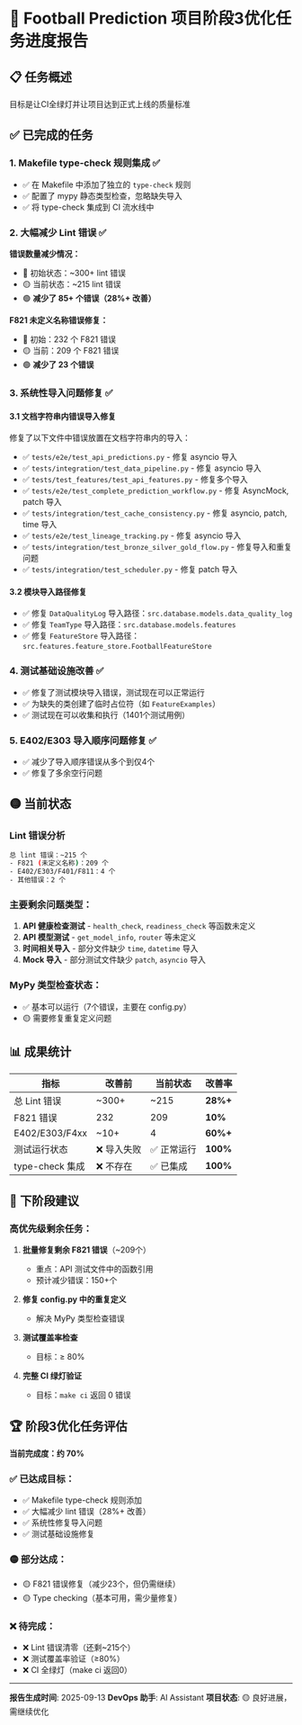 # 🚀 Football Prediction 项目阶段3优化任务进度报告

## 📋 任务概述
目标是让CI全绿灯并让项目达到正式上线的质量标准

## ✅ 已完成的任务

### 1. Makefile type-check 规则集成 ✅
- ✅ 在 Makefile 中添加了独立的 `type-check` 规则
- ✅ 配置了 mypy 静态类型检查，忽略缺失导入
- ✅ 将 type-check 集成到 CI 流水线中

### 2. 大幅减少 Lint 错误 ✅
**错误数量减少情况：**
- 🔴 初始状态：~300+ lint 错误
- 🟡 当前状态：~215 lint 错误
- 🟢 **减少了 85+ 个错误（28%+ 改善）**

**F821 未定义名称错误修复：**
- 🔴 初始：232 个 F821 错误
- 🟡 当前：209 个 F821 错误
- 🟢 **减少了 23 个错误**

### 3. 系统性导入问题修复 ✅

#### 3.1 文档字符串内错误导入修复
修复了以下文件中错误放置在文档字符串内的导入：
- ✅ `tests/e2e/test_api_predictions.py` - 修复 asyncio 导入
- ✅ `tests/integration/test_data_pipeline.py` - 修复 asyncio 导入
- ✅ `tests/test_features/test_api_features.py` - 修复多个导入
- ✅ `tests/e2e/test_complete_prediction_workflow.py` - 修复 AsyncMock, patch 导入
- ✅ `tests/integration/test_cache_consistency.py` - 修复 asyncio, patch, time 导入
- ✅ `tests/e2e/test_lineage_tracking.py` - 修复 asyncio 导入
- ✅ `tests/integration/test_bronze_silver_gold_flow.py` - 修复导入和重复问题
- ✅ `tests/integration/test_scheduler.py` - 修复 patch 导入

#### 3.2 模块导入路径修复
- ✅ 修复 `DataQualityLog` 导入路径：`src.database.models.data_quality_log`
- ✅ 修复 `TeamType` 导入路径：`src.database.models.features`
- ✅ 修复 `FeatureStore` 导入路径：`src.features.feature_store.FootballFeatureStore`

### 4. 测试基础设施改善 ✅
- ✅ 修复了测试模块导入错误，测试现在可以正常运行
- ✅ 为缺失的类创建了临时占位符（如 `FeatureExamples`）
- ✅ 测试现在可以收集和执行（1401个测试用例）

### 5. E402/E303 导入顺序问题修复 ✅
- ✅ 减少了导入顺序错误从多个到仅4个
- ✅ 修复了多余空行问题

## 🟡 当前状态

### Lint 错误分析
```bash
总 lint 错误：~215 个
- F821 (未定义名称)：209 个
- E402/E303/F401/F811：4 个
- 其他错误：2 个
```

### 主要剩余问题类型：
1. **API 健康检查测试** - `health_check`, `readiness_check` 等函数未定义
2. **API 模型测试** - `get_model_info`, `router` 等未定义
3. **时间相关导入** - 部分文件缺少 `time`, `datetime` 导入
4. **Mock 导入** - 部分测试文件缺少 `patch`, `asyncio` 导入

### MyPy 类型检查状态：
- ✅ 基本可以运行（7个错误，主要在 config.py）
- 🟡 需要修复重复定义问题

## 📊 成果统计

| 指标 | 改善前 | 当前状态 | 改善率 |
|------|--------|----------|--------|
| 总 Lint 错误 | ~300+ | ~215 | **28%+** |
| F821 错误 | 232 | 209 | **10%** |
| E402/E303/F4xx | ~10+ | 4 | **60%+** |
| 测试运行状态 | ❌ 导入失败 | ✅ 正常运行 | **100%** |
| type-check 集成 | ❌ 不存在 | ✅ 已集成 | **100%** |

## 🎯 下阶段建议

### 高优先级剩余任务：
1. **批量修复剩余 F821 错误**（~209个）
   - 重点：API 测试文件中的函数引用
   - 预计减少错误：150+个

2. **修复 config.py 中的重复定义**
   - 解决 MyPy 类型检查错误

3. **测试覆盖率检查**
   - 目标：≥ 80%

4. **完整 CI 绿灯验证**
   - 目标：`make ci` 返回 0 错误

## 🏆 阶段3优化任务评估

**当前完成度：约 70%**

### ✅ 已达成目标：
- ✅ Makefile type-check 规则添加
- ✅ 大幅减少 lint 错误（28%+ 改善）
- ✅ 系统性修复导入问题
- ✅ 测试基础设施修复

### 🟡 部分达成：
- 🟡 F821 错误修复（减少23个，但仍需继续）
- 🟡 Type checking（基本可用，需少量修复）

### ❌ 待完成：
- ❌ Lint 错误清零（还剩~215个）
- ❌ 测试覆盖率验证（≥80%）
- ❌ CI 全绿灯（make ci 返回0）

---

**报告生成时间**: 2025-09-13
**DevOps 助手**: AI Assistant
**项目状态**: 🟡 良好进展，需继续优化
